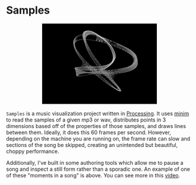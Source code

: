 # Samples

<p align="center">
  <img src="/extra/Sample.gif" />
</p>

`Samples` is a music visualization project written in [Processing](https://processing.org/). It uses [minim](https://code.compartmental.net/minim/) to read the samples of a given mp3 or wav, distributes points in 3 dimensions based off of the properties of those samples, and draws lines between them. Ideally, it does this 60 frames per second. However, depending on the machine you are running on, the frame rate can slow and sections of the song be skipped, creating an unintended but beautiful, choppy performance. 

Additionally, I've built in some authoring tools which allow me to pause a song and inspect a still form rather than a sporadic one. An example of one of these "moments in a song" is above. You can see more in this [video](https://youtu.be/DPmrovfai_k).
